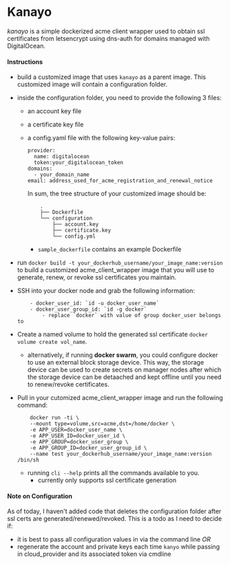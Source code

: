 # Kanayo
*kanayo* is a simple dockerized acme client wrapper used to obtain ssl certificates from letsencrypt using dns-auth for domains managed with DigitalOcean.

#### Instructions 
* build a customized image that uses `kanayo` as a parent image. This customized image will contain a configuration folder. 

* inside the configuration folder, you need to provide the following 3 files: 
    - an account key file
    - a certificate key file
    - a config.yaml file with the following key-value pairs: 
        ```
        provider:
          name: digitalocean
          token:your_digitalocean_token
        domains: 
          - your_domain_name
        email: address_used_for_acme_registration_and_renewal_notice
        ```


        In sum, the tree structure of your customized image should be: 
        ```
            .
            ├── Dockerfile
            └── configuration
                ├── account.key
                ├── certificate.key
                └── config.yml
        ```

        - `sample_dockerfile` contains an example Dockerfile 

* run `docker build -t your_dockerhub_username/your_image_name:version` to build a customized acme_client_wrapper image that you will use to generate, renew, or revoke ssl certificates you maintain.  

* SSH into your docker node and grab the following information: 
    ```
        - docker_user_id: `id -u docker_user_name`
        - docker_user_group_id: `id -g docker` 
            - replace `docker` with value of group docker_user belongs to
    ```

* Create a named volume to hold the generated ssl certificate `docker volume create vol_name`. 
    * alternatively, if running **docker swarm**, you could configure docker to use an external block storage device. This way, the storage device can be used to create secrets on manager nodes after which the storage device can be detaached and kept offline until you need to renew/revoke certificates. 

* Pull in your cutomized acme_client_wrapper image and run the following command: 
    ```
        docker run -ti \
        --mount type=volume,src=acme,dst=/home/docker \
        -e APP_USER=docker_user_name \
        -e APP_USER_ID=docker_user_id \
        -e APP_GROUP=docker_user_group \
        -e APP_GROUP_ID=docker_user_group_id \
        --name test your_dockerhub_username/your_image_name:version /bin/sh
    ```
 
    - running `cli --help` prints all the commands available to you. 
        - currently only supports ssl certificate generation

#### Note on Configuration
As of today, I haven't added code that deletes the configuration folder after ssl certs are generated/renewed/revoked. This is a todo as I need to decide if: 
 - it is best to pass all configuration values in via the command line *OR*
 - regenerate the account and private keys each time `kanyo` while passing in cloud_provider and its associated token via cmdline 
